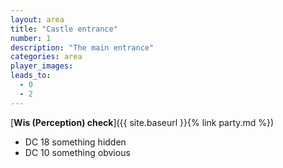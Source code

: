 ```yaml
---
layout: area
title: "Castle entrance"
number: 1
description: "The main entrance"
categories: area
player_images:
leads_to:
  - 0
  - 2
---
```



[**Wis (Perception) check**]({{ site.baseurl }}{% link party.md %})
* DC 18 something hidden
* DC 10 something obvious

